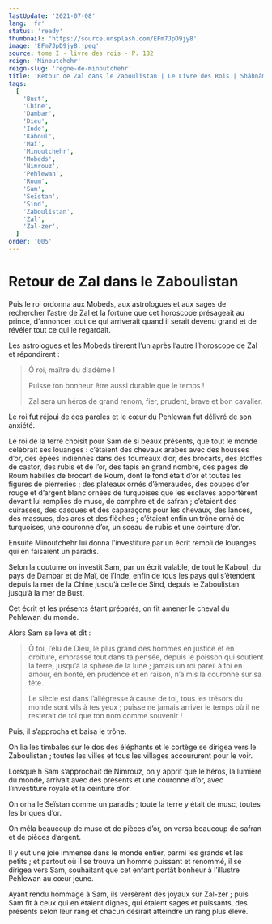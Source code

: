 ```yaml
---
lastUpdate: '2021-07-08'
lang: 'fr'
status: 'ready'
thumbnail: 'https://source.unsplash.com/EFm7JpD9jy8'
image: 'EFm7JpD9jy8.jpeg'
source: tome I - livre des rois - P. 182
reign: 'Minoutchehr'
reign-slug: 'regne-de-minoutchehr'
title: 'Retour de Zal dans le Zaboulistan | Le Livre des Rois | Shâhnâmeh'
tags:
  [
    'Bust',
    'Chine',
    'Dambar',
    'Dieu',
    'Inde',
    'Kaboul',
    'Maï',
    'Minoutchehr',
    'Mobeds',
    'Nimrouz',
    'Pehlewan',
    'Roum',
    'Sam',
    'Seïstan',
    'Sind',
    'Zaboulistan',
    'Zal',
    'Zal-zer',
  ]
order: '005'
---
```


<!-- LTeX: language=fr -->

# Retour de Zal dans le Zaboulistan

Puis le roi ordonna aux Mobeds, aux astrologues et aux sages de rechercher l’astre de Zal et la fortune que cet horoscope présageait au prince, d’annoncer tout ce qui arriverait quand il serait devenu grand et de révéler tout ce qui le regardait.

Les astrologues et les Mobeds tirèrent l’un après l’autre l’horoscope de Zal et répondirent :

> Ô roi, maître du diadème !
>
> Puisse ton bonheur être aussi durable que le temps !
>
> Zal sera un héros de grand renom, fier, prudent, brave et bon cavalier.

Le roi fut réjoui de ces paroles et le cœur du Pehlewan fut délivré de son anxiété.

Le roi de la terre choisit pour Sam de si beaux présents, que tout le monde célébrait ses louanges : c’étaient des chevaux arabes avec des housses d’or, des épées indiennes dans des fourreaux d’or, des brocarts, des étoffes de castor, des rubis et de l’or, des tapis en grand nombre, des pages de Roum habillés de brocart de Roum, dont le fond était d’or et toutes les figures de pierreries ; des plateaux ornés d’émeraudes, des coupes d’or rouge et d’argent blanc ornées de turquoises que les esclaves apportèrent devant lui remplies de musc, de camphre et de safran ; c’étaient des cuirasses, des casques et des caparaçons pour les chevaux, des lances, des massues, des arcs et des flèches ; c’étaient enfin un trône orné de turquoises, une couronne d’or, un sceau de rubis et une ceinture d’or.

Ensuite Minoutchehr lui donna l’investiture par un écrit rempli de louanges qui en faisaient un paradis.

Selon la coutume on investit Sam, par un écrit valable, de tout le Kaboul, du pays de Dambar et de Maï, de l’Inde, enfin de tous les pays qui s’étendent depuis la mer de la Chine jusqu’à celle de Sind, depuis le Zaboulistan jusqu’à la mer de Bust.

Cet écrit et les présents étant préparés, on fit amener le cheval du Pehlewan du monde.

Alors Sam se leva et dit :

> Ô toi, l’élu de Dieu, le plus grand des hommes en justice et en droiture, embrasse tout dans ta pensée, depuis le poisson qui soutient la terre, jusqu’à la sphère de la lune ; jamais un roi pareil à toi en amour, en bonté, en prudence et en raison, n’a mis la couronne sur sa tête.
>
> Le siècle est dans l’allégresse à cause de toi, tous les trésors du monde sont vils à tes yeux ; puisse ne jamais arriver le temps où il ne resterait de toi que ton nom comme souvenir !

Puis, il s’approcha et baisa le trône.

On lia les timbales sur le dos des éléphants et le cortège se dirigea vers le Zaboulistan ; toutes les villes et tous les villages accoururent pour le voir.

Lorsque h Sam s’approchait de Nimrouz, on y apprit que le héros, la lumière du monde, arrivait avec des présents et une couronne d’or, avec l’investiture royale et la ceinture d’or.

On orna le Seïstan comme un paradis ; toute la terre y était de musc, toutes les briques d’or.

On mêla beaucoup de musc et de pièces d’or, on versa beaucoup de safran et de pièces d’argent.

Il y eut une joie immense dans le monde entier, parmi les grands et les petits ; et partout où il se trouva un homme puissant et renommé, il se dirigea vers Sam, souhaitant que cet enfant portât bonheur à l’illustre Pehlewan au cœur jeune.

Ayant rendu hommage à Sam, ils versèrent des joyaux sur Zal-zer ; puis Sam fit à ceux qui en étaient dignes, qui étaient sages et puissants, des présents selon leur rang et chacun désirait atteindre un rang plus élevé.
